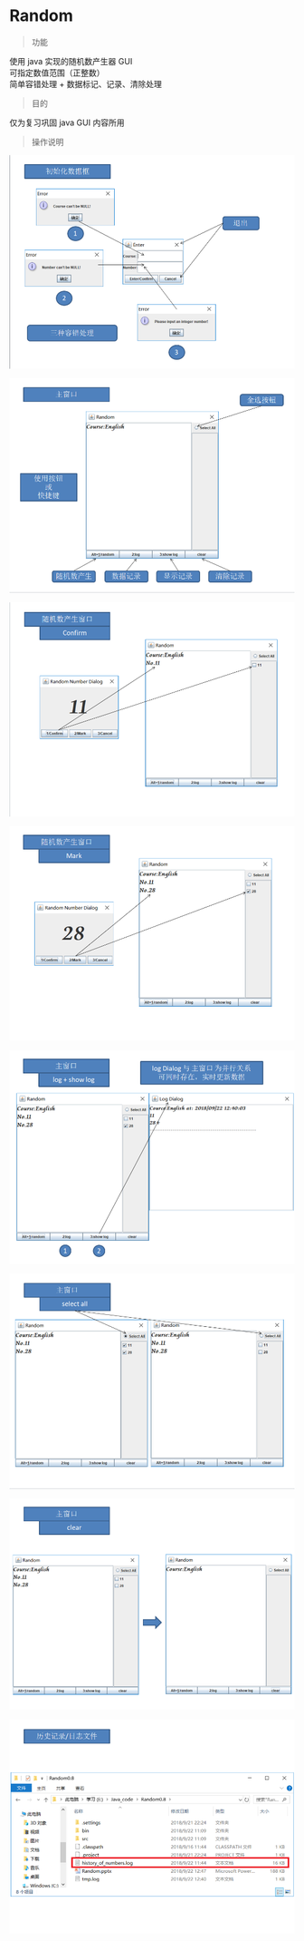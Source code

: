 # Random

> 功能

使用 java 实现的随机数产生器 GUI
\
可指定数值范围（正整数）
\
简单容错处理 + 数据标记、记录、清除处理

> 目的

仅为复习巩固 java GUI 内容所用

> 操作说明

![initDataFrame](https://github.com/LearningPracticeTheory/Random/blob/master/pic/R0.png)

![mainFrame](https://github.com/LearningPracticeTheory/Random/blob/master/pic/R1.png)

![confirm](https://github.com/LearningPracticeTheory/Random/blob/master/pic/R2.png)

![mark](https://github.com/LearningPracticeTheory/Random/blob/master/pic/R3.png)

![log+showLog](https://github.com/LearningPracticeTheory/Random/blob/master/pic/R4.png)

![selectAll](https://github.com/LearningPracticeTheory/Random/blob/master/pic/R5.png)

![clear](https://github.com/LearningPracticeTheory/Random/blob/master/pic/R6.png)

![logFile](https://github.com/LearningPracticeTheory/Random/blob/master/pic/R7.png)